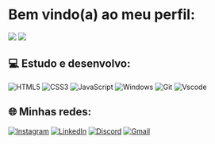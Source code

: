 # Bem vindo(a) ao meu perfil:
![](https://github-readme-stats.vercel.app/api?username=dsouzaAna&theme=bear&hide_border=false&include_all_commits=false&count_private=false)
![](https://github-readme-stats.vercel.app/api/top-langs/?username=dsouzaAna&theme=bear&hide_border=false&include_all_commits=false&count_private=false&layout=compact)

## 💻 Estudo e desenvolvo:
![HTML5](https://img.shields.io/badge/HTML5-E34F26?style=for-the-badge&logo=html5&logoColor=white) ![CSS3](https://img.shields.io/badge/CSS3-1572B6?style=for-the-badge&logo=css3&logoColor=white) ![JavaScript](https://img.shields.io/badge/JavaScript-F7DF1E?style=for-the-badge&logo=javascript&logoColor=black) ![Windows](https://img.shields.io/badge/Windows-000?style=for-the-badge&logo=windows&logoColor=2CA5E0) ![Git](https://img.shields.io/badge/GIT-E44C30?style=for-the-badge&logo=git&logoColor=white) ![Vscode](https://img.shields.io/badge/Vscode-007ACC?style=for-the-badge&logo=visual-studio-code&logoColor=white)

## 🌐 Minhas redes:
[![Instagram](https://img.shields.io/badge/-Instagram-%23E4405F?style=for-the-badge&logo=instagram&logoColor=white)](https://www.instagram.com/S@dsouzana/) [![LinkedIn](https://img.shields.io/badge/LinkedIn-0077B5?style=for-the-badge&logo=linkedin&logoColor=white)](https://www.linkedin.com/in/anaapaulavs/) [![Discord](https://img.shields.io/badge/Discord-7289DA?style=for-the-badge&logo=discord&logoColor=white)](https://discord.com/channels/@dsouzaana/) [![Gmail](https://img.shields.io/badge/Gmail-333333?style=for-the-badge&logo=gmail&logoColor=red)](mailto:zanaapaula@gmail.com)

<!-- Proudly created with GPRM ( https://gprm.itsvg.in ) -->
